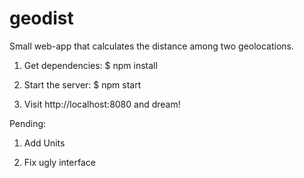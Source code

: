 # geodist
Small web-app that calculates the distance among two geolocations.

1. Get dependencies:
  $ npm install

2. Start the server:
  $ npm start

3. Visit http://localhost:8080 and dream!

Pending:
1. Add Units

2. Fix ugly interface
